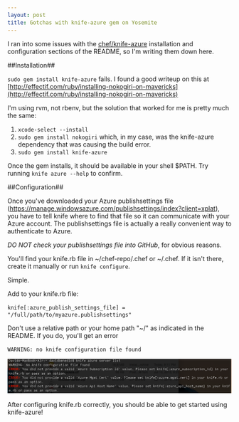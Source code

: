 ```yaml
---
layout: post
title: Gotchas with knife-azure gem on Yosemite
---
```


I ran into some issues with the [chef/knife-azure](https://github.com/chef/knife-azure) installation and configuration sections of the README, so I'm writing them down here.

##Installation##

`sudo gem install knife-azure` fails. I found a good writeup on this at [http://effectif.com/ruby/installing-nokogiri-on-mavericks](http://effectif.com/ruby/installing-nokogiri-on-mavericks)

I'm using rvm, not rbenv, but the solution that worked for me is pretty much the same:

1. `xcode-select --install`
2. `sudo gem install nokogiri` which, in my case, was the knife-azure dependency that was causing the build error.
3. `sudo gem install knife-azure`

Once the gem installs, it should be available in your shell $PATH. Try running `knife azure --help` to confirm.

##Configuration##

Once you've downloaded your Azure publishsettings file (https://manage.windowsazure.com/publishsettings/index?client=xplat), you have to tell knife where to find that file so it can communicate with your Azure account. The publishsettings file is actually a really convenient way to authenticate to Azure.

*DO NOT check your publishsettings file into GitHub*, for obvious reasons.

You'll find your knife.rb file in ~/chef-repo/.chef or ~/.chef. If it isn't there, create it manually or run `knife configure`.

Simple.

Add to your knife.rb file:

```
knife[:azure_publish_settings_file] = "/full/path/to/myazure.publishsettings"
```

Don't use a relative path or your home path "~/" as indicated in the README. If you do, you'll get an error

```
WARNING: no knife configuration file found
```

![](https://raw.githubusercontent.com/daveyb/daveyb.github.io/master/images/knife-azure-error.png)

After configuring knife.rb correctly, you should be able to get started using knife-azure!
